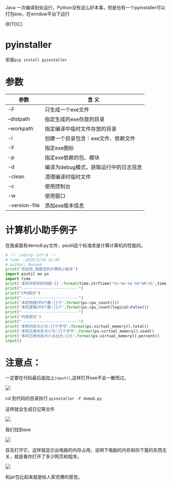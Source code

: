 ﻿Java 一次编译到处运行，Python没有这么好本事，但是也有一个pyinstaller可以打包exe，在window平台下运行



@[TOC]



# pyinstaller

安装`pip install pyinstaller`

# 参数


|参数  |含 义 |
|--|--|
| -F | 只生成一个exe文件 |
| –distpath| 指定生成的exe存放的目录 |
| –workpath | 指定编译中临时文件存放的目录 |
|-i | 创建一个目录包含：exe文件、依赖文件|
| -F | 指定exe图标 |	
|-p	|指定exe依赖的包、模块
|-d	|编译为debug模式，获取运行中的日志信息
|-clean|	清理编译时临时文件
|-c	|使用控制台
|-w	|使用窗口
|-version-file	|添加exe版本信息

# 计算机小助手例子


在我桌面有demo8.py文件，psutil这个标准库是计算计算机的性能的。


```python
# -*- coding：utf-8 -*-
# time ：2019/3/28 22:44
# author: Runsen
print('欢迎您,我是您的计算机小助手')
import psutil as ps
import time
print('本机开机的时间是:{}'.format(time.strftime('%Y-%m-%d %H:%M:%S',time.localtime(ps.boot_time()))))
print("-------------------------")
print("CPU部分")
print("-------------------------")
print('本机物理CPU个数:{}个'.format(ps.cpu_count()))
print('本机逻辑CPU个数:{}个'.format(ps.cpu_count(logical=False)))
print("-------------------------")
print('内容部分')
print("-------------------------")
print('本机内存大小为:{}个字节'.format(ps.virtual_memory().total))
print('本机已用内存大小为:{}个字节'.format(ps.virtual_memory().used))
print('本机已用内存大小占比为:{}%'.format(ps.virtual_memory().percent))
input()
```

# 注意点：


一定要在代码最后面加上`input()`,这样打开exe不会一散而过，



![](https://img-blog.csdnimg.cn/20190328231100468.png)



cd 到代码的目录执行 `pyinstaller -F demo8.py`

这样就会生成日记等文件

![](https://img-blog.csdnimg.cn/20190328231232777.jpg)


我们找到exe

![](https://img-blog.csdnimg.cn/20190328231312320.jpg)

双击打开它，这样就显示出电脑的内存占用，说明下电脑的内存和你下载的东西无关，就是看你打开了多少网页和程序。


![](https://img-blog.csdnimg.cn/20190328231336607.jpg)

和jar包比起来就是给人家完爆的感觉。





